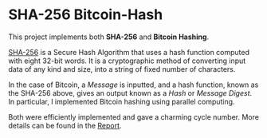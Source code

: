 # SHA-256 Bitcoin-Hash
This project implements both __SHA-256__ and __Bitcoin Hashing__. 

[SHA-256](https://en.wikipedia.org/wiki/SHA-2) is a Secure Hash Algorithm that uses a hash function computed with eight 32-bit words. It is a cryptographic method of converting input data of any kind and size, into a string of fixed number of characters. 

In the case of Bitcoin, a _Message_ is inputted, and a hash function, known as the SHA-256 above, gives an output known as a _Hash_ or _Message Digest_. In particular, I implemented Bitcoin hashing using parallel computing. 

Both were efficiently implemented and gave a charming cycle number. More details can be found in the [Report](Misc/Project_Report.pdf).
